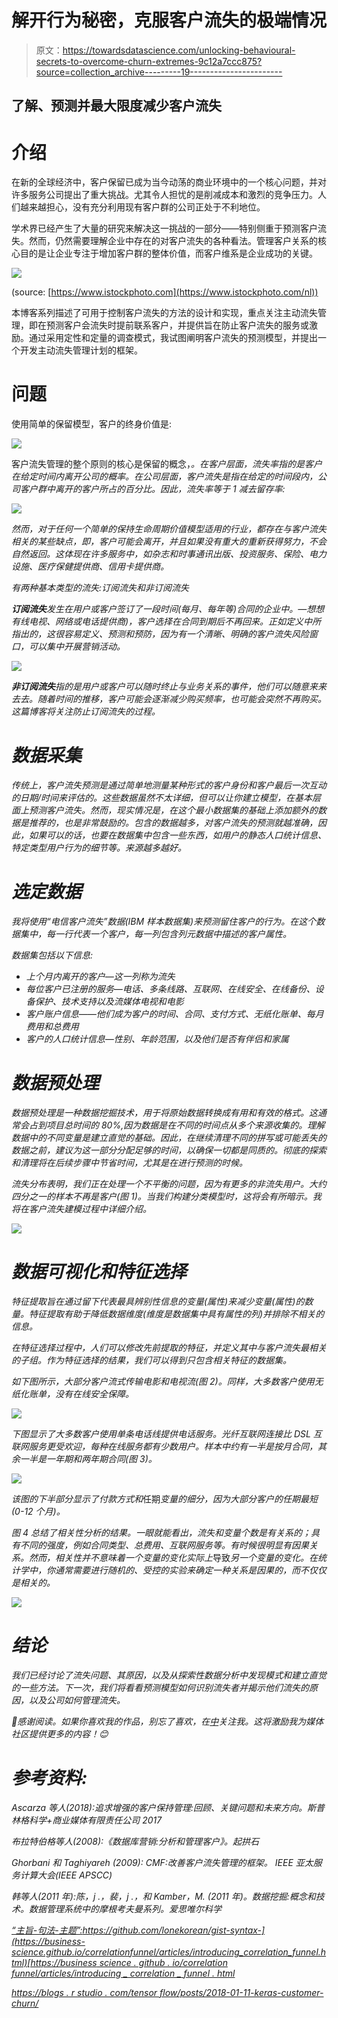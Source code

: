 # 解开行为秘密，克服客户流失的极端情况

> 原文：<https://towardsdatascience.com/unlocking-behavioural-secrets-to-overcome-churn-extremes-9c12a7ccc875?source=collection_archive---------19----------------------->

## 了解、预测并最大限度减少客户流失

# 介绍

在新的全球经济中，客户保留已成为当今动荡的商业环境中的一个核心问题，并对许多服务公司提出了重大挑战。尤其令人担忧的是削减成本和激烈的竞争压力。人们越来越担心，没有充分利用现有客户群的公司正处于不利地位。

学术界已经产生了大量的研究来解决这一挑战的一部分——特别侧重于预测客户流失。然而，仍然需要理解企业中存在的对客户流失的各种看法。管理客户关系的核心目的是让企业专注于增加客户群的整体价值，而客户维系是企业成功的关键。

![](img/02ca18e1cef1a7739a5c6f94fcb102d9.png)

(source: [https://www.istockphoto.com](https://www.istockphoto.com/nl))

本博客系列描述了可用于控制客户流失的方法的设计和实现，重点关注主动流失管理，即在预测客户会流失时提前联系客户，并提供旨在防止客户流失的服务或激励。通过采用定性和定量的调查模式，我试图阐明客户流失的预测模型，并提出一个开发主动流失管理计划的框架。

# **问题**

使用简单的保留模型，客户的终身价值是:

![](img/b281c9dba11d64f788aa2b44d8a90ed6.png)

客户流失管理的整个原则的核心是保留的概念，*。在客户层面，流失率指的是客户在给定时间内离开公司的概率。在公司层面，客户流失是指在给定的时间段内，公司客户群中离开的客户所占的百分比。因此，流失率等于 1 减去留存率:*

*![](img/cf465dddedd4ae95fa28df09c8d28f5e.png)*

*然而，对于任何一个简单的保持生命周期价值模型适用的行业，都存在与客户流失相关的某些缺点，即，客户可能会离开，并且如果没有重大的重新获得努力，不会自然返回。这体现在许多服务中，如杂志和时事通讯出版、投资服务、保险、电力设施、医疗保健提供商、信用卡提供商。*

*有两种基本类型的流失:订阅流失和非订阅流失*

***订阅流失**发生在用户或客户签订了一段时间(每月、每年等)合同的企业中。—想想有线电视、网络或电话提供商)，客户选择在合同到期后不再回来。正如定义中所指出的，这很容易定义、预测和预防，因为有一个清晰、明确的客户流失风险窗口，可以集中开展营销活动。*

*![](img/e7d77de564cff5d49340b792a97c54d3.png)*

***非订阅流失**指的是用户或客户可以随时终止与业务关系的事件，他们可以随意来来去去。随着时间的推移，客户可能会逐渐减少购买频率，也可能会突然不再购买。这篇博客将关注防止订阅流失的过程。*

# ***数据采集***

*传统上，客户流失预测是通过简单地测量某种形式的客户身份和客户最后一次互动的日期/时间来评估的。这些数据虽然不太详细，但可以让你建立模型，在基本层面上预测客户流失。然而，现实情况是，在这个最小数据集的基础上添加额外的数据是推荐的，也是非常鼓励的。包含的数据越多，对客户流失的预测就越准确，因此，如果可以的话，也要在数据集中包含一些东西，如用户的静态人口统计信息、特定类型用户行为的细节等。来源越多越好。*

# ***选定数据***

*我将使用“电信客户流失”数据(IBM 样本数据集)来预测留住客户的行为。在这个数据集中，每一行代表一个客户，每一列包含列元数据中描述的客户属性。*

*数据集包括以下信息:*

*   *上个月内离开的客户—这一列称为流失*
*   *每位客户已注册的服务—电话、多条线路、互联网、在线安全、在线备份、设备保护、技术支持以及流媒体电视和电影*
*   *客户账户信息——他们成为客户的时间、合同、支付方式、无纸化账单、每月费用和总费用*
*   *客户的人口统计信息—性别、年龄范围，以及他们是否有伴侣和家属*

# *数据预处理*

*数据预处理是一种数据挖掘技术，用于将原始数据转换成有用和有效的格式。这通常会占到项目总时间的 80%,因为数据是在不同的时间点从多个来源收集的。理解数据中的不同变量是建立直觉的基础。因此，在继续清理不同的拼写或可能丢失的数据之前，建议为这一部分分配足够的时间，以确保一切都是同质的。彻底的探索和清理将在后续步骤中节省时间，尤其是在进行预测的时候。*

*流失分布表明，我们正在处理一个不平衡的问题，因为有更多的非流失用户。大约四分之一的样本不再是客户(图 1)。当我们构建分类模型时，这将会有所暗示。我将在客户流失建模过程中详细介绍。*

*![](img/dc2e22ad20d1a82f3ae8813134ce6807.png)*

# ***数据可视化和特征选择***

*特征提取旨在通过留下代表最具辨别性信息的变量(属性)来减少变量(属性)的数量。特征提取有助于降低数据维度(维度是数据集中具有属性的列)并排除不相关的信息。*

*在特征选择过程中，人们可以修改先前提取的特征，并定义其中与客户流失最相关的子组。作为特征选择的结果，我们可以得到只包含相关特征的数据集。*

*如下图所示，大部分客户流式传输电影和电视流(图 2)。同样，大多数客户使用无纸化账单，没有在线安全保障。*

*![](img/69e7e71cbbe96810b1a38caaa98da6f4.png)*

*下图显示了大多数客户使用单条电话线提供电话服务。光纤互联网连接比 DSL 互联网服务更受欢迎，每种在线服务都有少数用户。样本中约有一半是按月合同，其余一半是一年期和两年期合同(图 3)。*

*![](img/92742a4a7662717cc054a7413da72cda.png)*

*该图的下半部分显示了付款方式和*任期*变量的细分，因为大部分客户的任期最短(0-12 个月)。*

*图 4 总结了相关性分析的结果。一眼就能看出，流失和变量个数是有关系的；具有不同的强度，例如合同类型、总费用、互联网服务等。有时候很明显有因果关系。然而，相关性并不意味着一个变量的变化实际上*导致*另一个变量的变化。在统计学中，你通常需要进行随机的、受控的实验来确定一种关系是因果的，而不仅仅是相关的。*

*![](img/c9e340f1e8068149d0e3f3bb0531be8b.png)*

# ***结论***

*我们已经讨论了流失问题、其原因，以及从探索性数据分析中发现模式和建立直觉的一些方法。下一次，我们将看看预测模型如何识别流失者并揭示他们流失的原因，以及公司如何管理流失。*

*👋感谢阅读。如果你喜欢我的作品，别忘了喜欢，在[中](https://medium.com/@rashidkazmi)关注我。这将激励我为媒体社区提供更多的内容！😊*

# *参考资料:*

*Ascarza 等人(2018):追求增强的客户保持管理:回顾、关键问题和未来方向。斯普林格科学+商业媒体有限责任公司 2017*

*布拉特伯格等人(2008):《数据库营销:分析和管理客户》。起拱石*

*Ghorbani 和 Taghiyareh (2009): CMF:改善客户流失管理的框架。 *IEEE 亚太服务计算大会(IEEE APSCC)**

*韩等人(2011 年):陈，j .，裴，j .，和 Kamber，M. (2011 年)。数据挖掘:概念和技术。数据管理系统中的摩根考夫曼系列。爱思唯尔科学*

*[“主旨-句法-主题”:https://github.com/lonekorean/gist-syntax-](https://business-science.github.io/correlationfunnel/articles/introducing_correlation_funnel.html)[https://business science . github . io/correlation funnel/articles/introducing _ correlation _ funnel . html](https://business-science.github.io/correlationfunnel/articles/introducing_correlation_funnel.html)*

*[https://blogs . r studio . com/tensor flow/posts/2018-01-11-keras-customer-churn/](https://blogs.rstudio.com/tensorflow/posts/2018-01-11-keras-customer-churn/)*